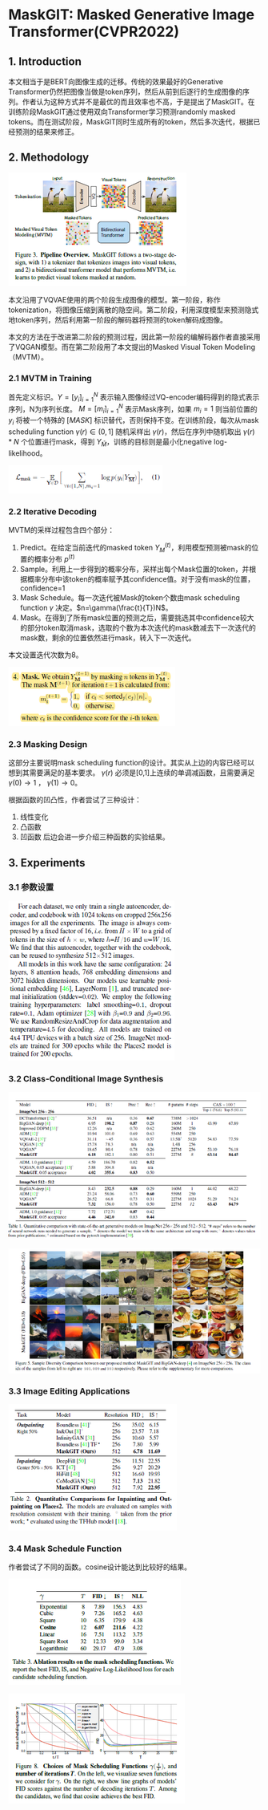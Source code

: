# MaskGIT: Masked Generative Image Transformer(CVPR2022)

## 1. Introduction
本文相当于是BERT向图像生成的迁移。传统的效果最好的Generative Transformer仍然把图像当做是token序列，然后从前到后逐行的生成图像的序列。作者认为这种方式并不是最优的而且效率也不高，于是提出了MaskGIT。在训练阶段MaskGIT通过使用双向Transformer学习预测randomly masked tokens。而在测试阶段，MaskGIT同时生成所有的token，然后多次迭代，根据已经预测的结果来修正。

## 2. Methodology

![img](res/029/001.PNG)

本文沿用了VQVAE使用的两个阶段生成图像的模型。第一阶段，称作tokenization，将图像压缩到离散的隐空间。第二阶段，利用深度模型来预测隐式地token序列，然后利用第一阶段的解码器将预测的token解码成图像。

本文的方法在于改进第二阶段的预测过程，因此第一阶段的编解码器作者直接采用了VQGAN模型。而在第二阶段用了本文提出的Masked Visual Token Modeling（MVTM）。

### 2.1 MVTM in Training
首先定义标识。$Y = [y_i]^N_{i=1}$ 表示输入图像经过VQ-encoder编码得到的隐式表示序列，N为序列长度。 $M=[m_i]^N_{i=1}$ 表示Mask序列，如果 $m_i=1$ 则当前位置的 $y_i$ 将被一个特殊的 $[MASK]$ 标识替代，否则保持不变。在训练阶段，每次从mask scheduling function $\gamma(r) \in (0,1]$ 随机采样出 $\gamma(r)$，然后在序列中随机取出 $\gamma(r) * N$ 个位置进行mask，得到 $Y_{\bar{M}}$，训练的目标则是最小化negative log-likelihood。

![img](res/029/002.PNG)

### 2.2 Iterative Decoding
MVTM的采样过程包含四个部分：
1. Predict。在给定当前迭代的masked token $Y_M^{(t)}$，利用模型预测被mask的位置的概率分布 $p^{(t)}$
2. Sample。利用上一步得到的概率分布，采样出每个Mask位置的token，并根据概率分布中该token的概率赋予其confidence值。对于没有mask的位置，confidence=1
3. Mask Schedule。每一次迭代被Mask的token个数由mask scheduling function $\gamma$ 决定。$n=\gamma(\frac{t}{T})N$。
4. Mask。在得到了所有mask位置的预测之后，需要挑选其中confidence较大的部分token取消mask，选取的个数为本次迭代的mask数减去下一次迭代的mask数，剩余的位置依然进行mask，转入下一次迭代。

本文设置迭代次数为8。

![img](res/029/003.PNG)

### 2.3 Masking Design
这部分主要说明mask scheduling function的设计。其实从上边的内容已经可以想到其需要满足的基本要求。
$\gamma(r)$ 必须是[0,1]上连续的单调减函数，且需要满足 $\gamma(0) \to 1$ ， $\gamma(1) \to 0$。

根据函数的凹凸性，作者尝试了三种设计：
1. 线性变化
2. 凸函数
3. 凹函数
后边会进一步介绍三种函数的实验结果。

## 3. Experiments

### 3.1 参数设置

![img](res/029/004.PNG)

### 3.2 Class-Conditional Image Synthesis

![img](res/029/005.PNG)

![img](res/029/006.PNG)

### 3.3 Image Editing Applications

![img](res/029/007.PNG)

### 3.4 Mask Schedule Function

作者尝试了不同的函数。cosine设计能达到比较好的结果。

![img](res/029/008.PNG)

![img](res/029/009.PNG)
